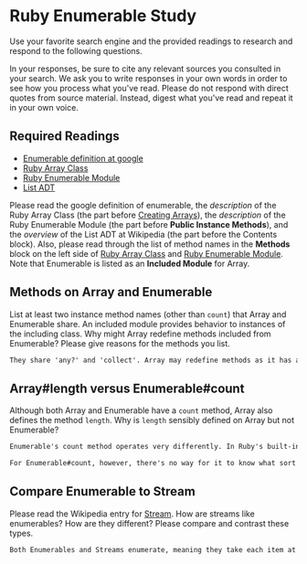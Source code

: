 # Ruby Enumerable Study

Use your favorite search engine and the provided readings to research and
respond to the following questions.

In your responses, be sure to cite any relevant sources you consulted in your
search. We ask you to write responses in your own words in order to see how you
process what you've read. Please do not respond with direct quotes from source
material. Instead, digest what you've read and repeat it in your own voice.

## Required Readings

-   [Enumerable definition at google](https://www.google.com/#q=enumerable+definition)
-   [Ruby Array Class](http://ruby-doc.org/core-2.3.0/Array.html)
-   [Ruby Enumerable Module](http://ruby-doc.org/core-2.3.0/Enumerable.html)
-   [List ADT](https://en.wikipedia.org/wiki/List_%28abstract_data_type%29)

Please read the google definition of enumerable, the _description_ of the Ruby
Array Class (the part before [Creating
Arrays](http://ruby-doc.org/core-2.3.0/Array.html#class-Array-label-Creating+Arrays)),
the _description_ of the Ruby Enumerable Module (the part before **Public
Instance Methods**), and the _overview_ of the List ADT at Wikipedia (the part
before the Contents block).  Also, please read through the list of method names
in the **Methods** block on the left side of [Ruby Array
Class](http://ruby-doc.org/core-2.3.0/Array.html) and [Ruby Enumerable
Module](http://ruby-doc.org/core-2.3.0/Enumerable.html).  Note that Enumerable
is listed as an **Included Module** for Array.

## Methods on Array and Enumerable

List at least two instance method names (other than `count`) that Array and
Enumerable share. An included module provides behavior to instances of the
including class. Why might Array redefine methods included from Enumerable?
Please give reasons for the methods you list.

```md
They share 'any?' and 'collect'. Array may redefine methods as it has a greater scope than any given Enumerable, and Enumerable may have more rigid parameters than Array. Both of the methods mentioned work the same way for Array and Enumerable.
```

## Array#length versus Enumerable#count

Although both Array and Enumerable have a `count` method, Array also defines the
method `length`.  Why is `length` sensibly defined on Array but not Enumerable?

```md
Enumerable's count method operates very differently. In Ruby's built-in data structures like Array and Hash, length simply retrieves the pre-computed size of the data structure and should always return instantly.

For Enumerable#count, however, there's no way for it to know what sort of structure it's operating on and thus no quick, clever way to get the size of the enumeration (this is because Enumerable is a module, and can be included in any class). Enumerables are not guaranteed to have lengths, and thus the length method does not make sense.
```

## Compare Enumerable to Stream

Please read the Wikipedia entry for
[Stream](https://en.wikipedia.org/wiki/Stream_%28computing%29).  How are streams
like enumerables?  How are they different?  Please compare and contrast these
types.

```md
Both Enumerables and Streams enumerate, meaning they take each item at a time and do something with it. The Enum module is “eager” and will act on data straight away. This works well in most use cases. However, if you need to make a pipeline of transformations on a large dataset, it would be advantageous to use the Stream module. The Stream module will lazily act on the data, creating a stream that represents the function, but without actually acting on it straight away, rather than creating a new list at each step of the process.
```
